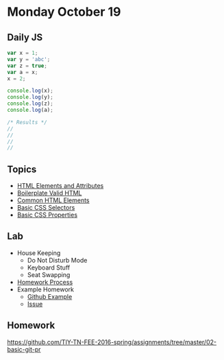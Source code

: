 # Monday October 19


## Daily JS

```js
var x = 1;
var y = 'abc';
var z = true;
var a = x;
x = 2;

console.log(x);
console.log(y);
console.log(z);
console.log(a);

/* Results */
//
//
//
//
```

## Topics

- [HTML Elements and Attributes](html.html)
- [Boilerplate Valid HTML](boilerplate.html)
- [Common HTML Elements](elements.html)
- [Basic CSS Selectors](selectors.html)
- [Basic CSS Properties](properties.html)

## Lab

- House Keeping
  - Do Not Disturb Mode
  - Keyboard Stuff
  - Seat Swapping
- [Homework Process](homework.html)
- Example Homework
  - [Github Example](https://github.com/TIY-TN-FEE-2016-spring/example-hw)
  - [Issue](https://github.com/TIY-TN-FEE-2016-spring/assignments/issues)

## Homework

https://github.com/TIY-TN-FEE-2016-spring/assignments/tree/master/02-basic-git-pr
